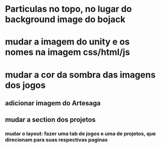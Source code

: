 # Particulas no topo, no lugar do background image do bojack

# mudar a imagem do unity e os nomes na imagem css/html/js

# mudar a cor da sombra das imagens dos jogos

## adicionar imagem do Artesaga

## mudar a section dos projetos

### mudar o layout: fazer uma tab de jogos e uma de projetos, que direcionam para suas respectivas paginas